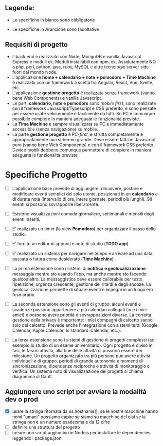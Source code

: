## Legenda:

- Le specifiche in bianco sono obbligatorie

- Le specifiche in <span class='orange'>Arancione</span> sono facoltative

## Requisiti di progetto

- il back end è realizzato con Node, MongoDB e vanilla Javascript. Express e moduli ok. Moduli installabili con npm, ok. Assolutamente NO a php, perl, python, java, ruby, MySQL e altre tecnologie server side fuori dal mondo Node.
- L'applicazione **home + calendario + note + pomodoro + Time Machine** è realizzata con un framework a scelta tra Angular, React, Vue, Svelte, etc.
- L'applicazione **gestione progetto** è realizzata senza framework (vanno bene Web Components) e vanilla Javascript.
- Le parti **calendario, note e pomodoro** sono _mobile first_, sono realizzate con il framework Javascript/Typescript e CSS preferito, e sono pensate per essere usate velocemente e facilmente da tutti. Su PC è comunque possibile compiere in maniera adeguata le funzionalità previste.
- La **Time Machine** è sempre visualizzata su PC e immediatamente accessibile (senza navigazione) su mobile.
- <span class='orange'>La parte **gestione progetto** è _PC-first_, e sfrutta completamente e appropriatamente uno schermo grande. Deve essere fatta in Javascript puro (vanno bene Web Components) e con il framework CSS preferito. Device mobili debbono comunque permettere di compiere in maniera adeguata le funzionalità previste</span>

# Specifiche Progetto

  

- [ ] L'applicazione base prevede di aggiungere, rimuovere, postare e modificare eventi semplici del solo utente, posizionati in un **calendario** e di durata nota (intervallo di ore, intere giornate, periodi più lunghi). Gli eventi si possono sovrapporre liberamente.
- [ ] Esistono visualizzazioni comode giornaliere, settimanali e mensili degli eventi inseriti.
- [ ] E' realizzato un timer (la view **Pomodoro**) per organizzare il passo dello studio.
- [ ] E' fornito un editor di appunti e note di studio (**TODO app**).
- [ ] E' realizzato un sistema per navigare nel tempo e arrivare ad una data passata o futura come desiderato (**Time Machine**).
- [ ] La prima estensione sono i sistemi di **notifica e geolocalizzazione**: messaggia mentre sto usando l'app, ma anche mentre sto facendo qualcos'altro. La messaggistica deve essere calibrabile per testo, ripetizione, urgenza crescente, gestione dei ritardi e degli snooze. La geolocalizzazione permette di situare eventi e impegni in un luogo e/o fuso orario.
- [ ] La seconda estensione sono gli eventi di gruppo: alcuni eventi e scadenze possono appartenere a più calendari collegati (io e i miei amici) e possono avere priorità e sovrapposizioni diverse. La corretta gestione della privacy è importante: i miei compagni di calcetto sanno solo del calcetto. Prevede anche l'integrazione con sistemi terzi (Google Calendar, Apple Calendar, lo standard iCalendar, etc.).
- [ ] <span class="orange">La terza estensione sono i sistemi di gestione di progetti complessi (ad esempio lo studio di un esame universitario). Ogni progetto è diviso in fasi, le fasi in attività, alla fine delle attività ci possono essere dei milestone. Un progetto organizzato tra più persone può avere attività individuali e di gruppo, periodi di grande autonomia e momenti di sincronizzazione, dipendenze reciproche e attività di monitoraggio e verifica. Un sistema noto di visualizzazione dei progetti si chiama diagramma di Gantt.</span>

  

## Aggiungere uno script per avviare la modalità dev o prod

- [x] usare la stringa ritornata da os.hostname(), se le nostre macchine hanno nomi "umani" possiamo capire se siamo su macchine del disi se la stringa non è un numero esadecimale da 12 cifre
- [ ] definire una struttura del progetto
- [ ] creare uno script aggiuntivo in Nodejs per installare le dependencies leggendo i package.json
